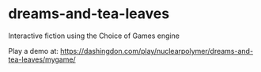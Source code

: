 # dreams-and-tea-leaves
Interactive fiction using the Choice of Games engine

Play a demo at: https://dashingdon.com/play/nuclearpolymer/dreams-and-tea-leaves/mygame/
